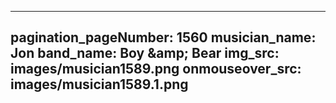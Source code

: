 ------
pagination_pageNumber: 1560
musician_name: Jon
band_name: Boy &amp;amp; Bear
img_src: images/musician1589.png
onmouseover_src: images/musician1589.1.png
------